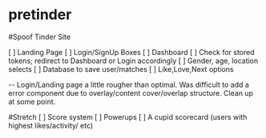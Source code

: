 # pretinder
#Spoof Tinder Site

[ ] Landing Page
[ ] Login/SignUp Boxes
[ ] Dashboard
[ ] Check for stored tokens; redirect to Dashboard or Login accordingly
[ ] Gender, age, location selects
[ ] Database to save user/matches
[ ] Like,Love,Next options

-- Login/Landing page a little rougher than optimal. Was difficult to add a error component due to overlay/content cover/overlap structure. Clean up at some point.

#Stretch
[ ] Score system
[ ] Powerups
[ ] A cupid scorecard (users with highest likes/activity/ etc)